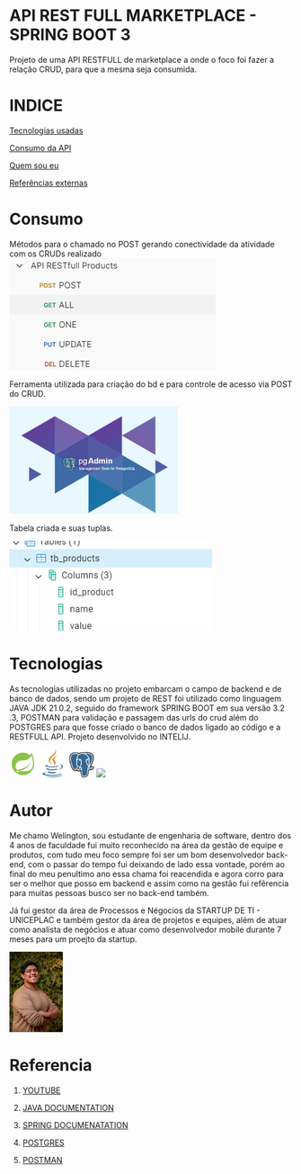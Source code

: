 # API REST FULL MARKETPLACE  - SPRING BOOT 3    

 Projeto de uma API RESTFULL  de marketplace a onde o foco foi fazer a relação CRUD, para que a mesma seja consumida.

# INDICE 
<a href="#Tecnologias">Tecnologias usadas </a> <p>
<a href="#Consumo">Consumo da API </a> <p>
<a href="#Autor">Quem sou eu</a> <p>
<a href="#Referencia">Referências externas</a> <p>
<p></p>

# Consumo

Métodos para o chamado no POST gerando conectividade da atividade com os CRUDs realizado 
![pg_4min](/assets/img.png)<p>

Ferramenta utilizada para criação do bd e para controle de acesso via POST do CRUD. <p>
<img width="300px" src="assets/img_1.png"><p>

Tabela criada e suas tuplas. <p>
![pg_4min](/assets/img_2.png)<p>


# Tecnologias

As tecnologias utilizadas no projeto embarcam o campo de backend e de banco de dados, sendo um projeto de REST foi utilizado como linguagem JAVA JDK 21.0.2, seguido do framework SPRING BOOT em sua versão 3.2 .3, POSTMAN para validação e passagem das urls do crud além do POSTGRES para que fosse criado o banco de dados ligado ao código e a RESTFULL API. Projeto desenvolvido no INTELIJ. <p>
![spring_icon](/assets/icons8-spring-boot-48.png) <img width="50" src="assets/java.png"></img> <img width="45" src="assets/postgre_5968342.png"></img> <img width="45" src="file:///C:/Users/wmelo/Downloads/postman-icon-svgrepo-com%20(1).svg">

# Autor
Me chamo Welington, sou estudante de engenharia de software, dentro dos 4 anos de faculdade fui muito reconhecido na área da gestão de equipe e produtos, com tudo meu foco sempre foi ser um bom desenvolvedor back-end, com o passar do tempo fui deixando de lado essa vontade, porém ao final do meu penultimo ano essa chama foi reacendida e agora corro para ser o melhor que posso em backend e assim como na gestão fui refêrencia para muitas pessoas busco ser no back-end também.<p>
Já fui gestor da área de Processos e Négocios da STARTUP DE TI - UNICEPLAC e também gestor da área de projetos e equipes, além de atuar como analista de negócios e atuar como desenvolvedor mobile durante 7 meses para um proejto da startup. <p>
<img width="95px" src="assets/IMG_1209.JPG">

# Referencia

1. [YOUTUBE](https://youtu.be/wlYvA2b1BWI?si=coVgQgy8VVElbC3b)

2. [JAVA DOCUMENTATION](https://docs.oracle.com/en/java/javase/21/)

3. [SPRING DOCUMENATATION]( https://docs.spring.io/spring-boot/docs/current/reference/htmlsingle/#getting-started.installing)
    
4. [POSTGRES](https://www.postgresql.org/docs/)  

5. [POSTMAN](https://learning.postman.com/docs/introduction/overview/)

